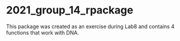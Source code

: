 # 2021_group_14_rpackage
This package was created as an exercise during Lab8 and contains 4 functions that work with DNA.
